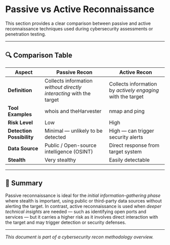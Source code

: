 # Passive vs Active Reconnaissance

This section provides a clear comparison between passive and active reconnaissance techniques used during cybersecurity assessments or penetration testing.

---

## 🔍 Comparison Table

| **Aspect**              | **Passive Recon**                              | **Active Recon**                             |
|-------------------------|-----------------------------------------------|---------------------------------------------|
| **Definition**          | Collects information *without directly interacting* with the target | Collects information by *actively engaging* with the target |
| **Tool Examples**       | whois and theHarvester          | nmap and ping                 |
| **Risk Level**          | Low                                           | High                                        |
| **Detection Possibility** | Minimal — unlikely to be detected             | High — can trigger security alerts          |
| **Data Source**         | Public / Open-source intelligence (OSINT)     | Direct response from target system          |
| **Stealth**             | Very stealthy                                 | Easily detectable                           |

---

## 📝 Summary

Passive reconnaissance is ideal for the *initial information-gathering phase* where stealth is important, using public or third-party data sources without alerting the target. In contrast, active reconnaissance is used when *deeper technical insights* are needed — such as identifying open ports and services — but it carries a higher risk as it involves direct interaction with the target and may trigger detection or security defenses.

---

*This document is part of a cybersecurity recon methodology overview.*

